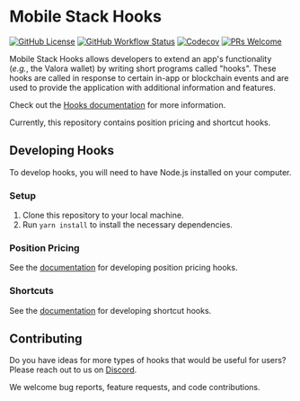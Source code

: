 # Mobile Stack Hooks

[![GitHub License](https://img.shields.io/github/license/mobilestack-xyz/hooks?color=blue)](https://github.com/mobilestack-xyz/hooks/blob/main/LICENSE)
[![GitHub Workflow Status](https://img.shields.io/github/actions/workflow/status/mobilestack-xyz/hooks/.github/workflows/workflow.yaml?branch=main)](https://github.com/mobilestack-xyz/hooks/actions/workflows/workflow.yaml?query=branch%3Amain)
[![Codecov](https://img.shields.io/codecov/c/github/mobilestack-xyz/hooks)](https://codecov.io/gh/mobilestack-xyz/hooks)
[![PRs Welcome](https://img.shields.io/badge/PRs-welcome-brightgreen.svg)](https://github.com/mobilestack-xyz/hooks#contributing)

Mobile Stack Hooks allows developers to extend an app's functionality (_e.g._, the Valora wallet) by writing short programs called "hooks". These hooks are called in response to certain in-app or blockchain events and are used to provide the application with additional information and features.

Check out the [Hooks documentation](https://docs.mobilestack.xyz/hooks/) for more information.

Currently, this repository contains position pricing and shortcut hooks.

## Developing Hooks

To develop hooks, you will need to have Node.js installed on your computer.

### Setup

1. Clone this repository to your local machine.
2. Run `yarn install` to install the necessary dependencies.

### Position Pricing

See the [documentation](docs/types/position.md) for developing position pricing hooks.

### Shortcuts

See the [documentation](docs/types/shortcut.md) for developing shortcut hooks.

## Contributing

Do you have ideas for more types of hooks that would be useful for users?
Please reach out to us on [Discord](https://discord.com/invite/J5XMtMkwC4).

<!-- TODO If you'd like to contribute to this repository, please follow the [Contributing Guidelines](CONTRIBUTING.md).-->

We welcome bug reports, feature requests, and code contributions.
